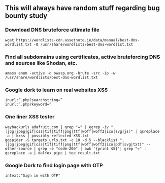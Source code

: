 ## This will always have random stuff regarding bug bounty study

### Download DNS bruteforce ultimate file
    wget https://wordlists-cdn.assetnote.io/data/manual/best-dns-wordlist.txt -O /usr/share/wordlists/best-dns-wordlist.txt
### Find all subdomains using certificates, active bruteforcing DNS and sources like Shodan, etc.
    amass enum -active -d owasp.org -brute -src -ip -w /usr/share/wordlists/best-dns-wordlist.txt
### Google dork to learn on real websites XSS
    inurl:”.php?searchst­ring=”
    inurl:”.php?keyword=”
### One liner XSS tester
    waybackurls adafruit.com | grep "=" | egrep -iv ".(jpg|jpeg|gif|css|tif|tiff|png|ttf|woff|woff2|ico|svg|js)" | qsreplace -a | kxss | possibly-reflected-XSS.txt
    gospider -S targets_urls.txt -c 10 -d 5 --blacklist ".(jpg|jpeg|gif|css|tif|tiff|png|ttf|woff|woff2|ico|pdf|svg|txt)" --other-source | grep -e "code-200" | awk '{print $5}'| grep "=" | qsreplace -a | dalfox pipe | tee result.txt
### Google Dork to find login page with OTP
    intext:"Sign in with OTP"
    
